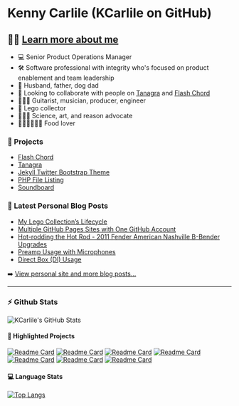 # Kenny Carlile (KCarlile on GitHub)

## 🔬🧬 [Learn more about me](https://www.kcarlile.com/)

- 💻 Senior Product Operations Manager
- 🛠 Software professional with integrity who's focused on product enablement and team leadership
- 💟 Husband, father, dog dad
- 🤝 Looking to collaborate with people on [Tanagra](https://www.tanagra.dev) and [Flash Chord](https://www.flashchord.com)
- 🎸🎺🎼 Guitarist, musician, producer, engineer
- 🧱 Lego collector
- 🔭🎨🧠 Science, art, and reason advocate
- 🌮🍕🍔🍟🌭🍪 Food lover

### 📂 Projects

- [Flash Chord](https://www.flashchord.com/)
- [Tanagra](https://www.tanagra.dev/)
- [Jekyll Twitter Bootstrap Theme](https://rubygems.org/gems/jekyll-twitter-bootstrap)
- [PHP File Listing](https://github.com/kcarlile/php-file-listing)
- [Soundboard](https://github.com/kcarlile/soundboard)

### 📝 Latest Personal Blog Posts

<!-- BLOG-POST-LIST:START -->
- [My Lego Collection’s Lifecycle](https://www.kennycarlile.com/blog/2022-06-19-my-lego-collections-lifecycle)
- [Multiple GitHub Pages Sites with One GitHub Account](https://www.kennycarlile.com/blog/2022-05-10/multiple-github-pages-sites-with-one-github-account)
- [Hot-rodding the Hot Rod - 2011 Fender American Nashville B-Bender Upgrades](https://www.kennycarlile.com/blog/2020-09-14/hot-rodding-the-hot-rod-2011-fender-american-nashville-b-bender-upgrades)
- [Preamp Usage with Microphones](https://www.kennycarlile.com/blog/2020-09-09/preamp-usage-with-microphones)
- [Direct Box &lpar;DI&rpar; Usage](https://www.kennycarlile.com/blog/2020-08-12/direct-box-di-usage)
<!-- BLOG-POST-LIST:END -->

➡️ [View personal site and more blog posts...](https://www.kennycarlile.com/)

---

### :zap: Github Stats

![KCarlile's GitHub Stats](https://github-readme-stats.vercel.app/api?username=kcarlile&show_icons=true&theme=dark&hide_border=true)

#### 📐 Highlighted Projects

[![Readme Card](https://github-readme-stats.vercel.app/api/pin/?username=kcarlile&repo=flashchord&theme=dark&hide_border=true)](https://github.com/kcarlile/flashchord)
[![Readme Card](https://github-readme-stats.vercel.app/api/pin/?username=kcarlile&repo=jekyll-twitter-bootstrap&theme=dark&hide_border=true)](https://github.com/kcarlile/jekyll-twitter-bootstrap)
[![Readme Card](https://github-readme-stats.vercel.app/api/pin/?username=kcarlile&repo=tanagra&theme=dark&hide_border=true)](https://github.com/tanagra/tanagra)
[![Readme Card](https://github-readme-stats.vercel.app/api/pin/?username=kcarlile&repo=soundboard&theme=dark&hide_border=true)](https://github.com/kcarlile/soundboard)
[![Readme Card](https://github-readme-stats.vercel.app/api/pin/?username=kcarlile&repo=php-file-listing&theme=dark&hide_border=true)](https://github.com/kcarlile/php-file-listing)
[![Readme Card](https://github-readme-stats.vercel.app/api/pin/?username=kcarlile&repo=utilities&theme=dark&hide_border=true)](https://github.com/kcarlile/utilities)
[![Readme Card](https://github-readme-stats.vercel.app/api/pin/?username=kcarlile&repo=kcarlile&theme=dark&hide_border=true)](https://github.com/kcarlile/kcarlile)

#### 💻 Language Stats

[![Top Langs](https://github-readme-stats.vercel.app/api/top-langs/?username=kcarlile&theme=dark&hide_border=true&layout=compact)](https://github.com/kcarlile/github-readme-stats)
